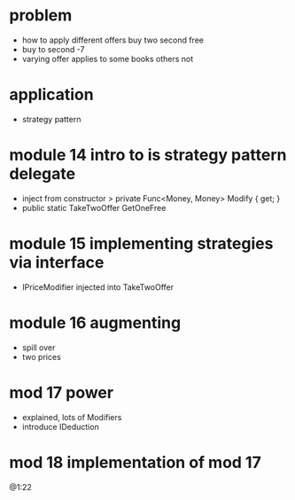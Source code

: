 # problem

* how to apply different offers buy two second free
* buy to second -7
* varying offer applies to some books others not

# application 
* strategy pattern

# module 14 intro to is strategy pattern delegate
* inject from constructor > private Func<Money, Money> Modify { get; }
* public static TakeTwoOffer GetOneFree

# module 15 implementing strategies via interface
* IPriceModifier injected into TakeTwoOffer

# module 16 augmenting
* spill over
* two prices

# mod 17 power
* explained, lots of Modifiers
* introduce IDeduction

# mod 18 implementation of mod 17
@1:22
